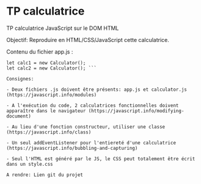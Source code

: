 # TP calculatrice
TP calculatrice JavaScript sur le DOM HTML

Objectif: Reproduire en HTML/CSS/JavaScript cette calculatrice. 

Contenu du fichier app.js :
``` import Calculator from "./calculator.js";   
let calc1 = new Calculator();   
let calc2 = new Calculator(); ```   

Consignes: 

- Deux fichiers .js doivent être présents: app.js et calculator.js (https://javascript.info/modules)

- A l'exécution du code, 2 calculatrices fonctionnelles doivent apparaître dans le navigateur (https://javascript.info/modifying-document)

- Au lieu d'une fonction constructeur, utiliser une classe (https://javascript.info/class)

- Un seul addEventListener pour l'entiereté d'une calculatrice (https://javascript.info/bubbling-and-capturing)

- Seul l'HTML est généré par le JS, le CSS peut totalement être écrit dans un style.css

A rendre: Lien git du projet
